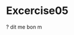 # Excercise05
? dit me bon m


















































































































































































